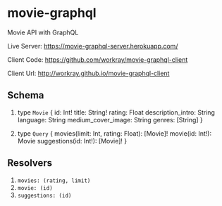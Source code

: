 # movie-graphql
Movie API with GraphQL

Live Server: <https://movie-graphql-server.herokuapp.com/>

Client Code: <https://github.com/workray/movie-graphql-client>

Client Url: <http://workray.github.io/movie-graphql-client>

## Schema
1. type ```Movie``` {
  id: Int!
  title: String!
  rating: Float
  description_intro: String
  language: String
  medium_cover_image: String
  genres: [String]
}

1. type ```Query``` {
  movies(limit: Int, rating: Float): [Movie]!
  movie(id: Int!): Movie
  suggestions(id: Int!): [Movie]!
}

## Resolvers

1. ```movies: (rating, limit)```
1. ```movie: (id)```
1. ```suggestions: (id)```

